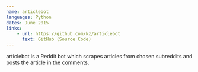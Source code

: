 ```yaml
---
name: articlebot
languages: Python
dates: June 2015
links:
    - url: https://github.com/kz/articlebot
      text: GitHub (Source Code)
---
```

articlebot is a Reddit bot which scrapes articles from chosen subreddits and posts the article in the comments. 